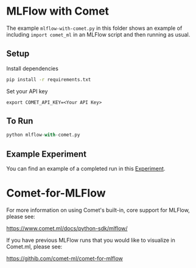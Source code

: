 # MLFlow with Comet

The example `mlflow-with-comet.py` in this folder shows an example of including `import comet_ml` in an MLFlow script and then running as usual.

## Setup

Install dependencies

```bash
pip install -r requirements.txt
```

Set your API key
```
export COMET_API_KEY=<Your API Key>
```

## To Run

```python
python mlflow-with-comet.py
```

## Example Experiment

You can find an example of a completed run in this [Experiment](https://www.comet.ml/team-comet-ml/mlflow-demo/view/new/panels).

# Comet-for-MLFlow

For more information on using Comet's built-in, core support for MLFlow, please see:

https://www.comet.ml/docs/python-sdk/mlflow/

If you have previous MLFlow runs that you would like to visualize in Comet.ml, please see:

https://githib.com/comet-ml/comet-for-mlflow
